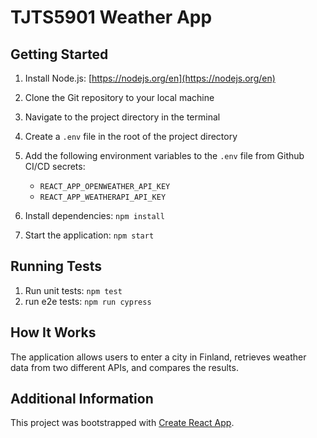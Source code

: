 # TJTS5901 Weather App

## Getting Started

1. Install Node.js: [https://nodejs.org/en](https://nodejs.org/en)
2. Clone the Git repository to your local machine
3. Navigate to the project directory in the terminal
4. Create a `.env` file in the root of the project directory
5. Add the following environment variables to the `.env` file from Github CI/CD secrets:
   - `REACT_APP_OPENWEATHER_API_KEY`
   - `REACT_APP_WEATHERAPI_API_KEY`

6. Install dependencies: `npm install`
7. Start the application: `npm start`

## Running Tests
1. Run unit tests: `npm test`
2. run e2e tests: `npm run cypress`

## How It Works

The application allows users to enter a city in Finland, retrieves weather data from two different APIs, and compares the results.

## Additional Information

This project was bootstrapped with [Create React App](https://github.com/facebook/create-react-app).

